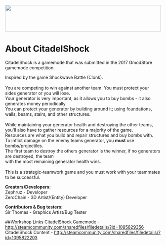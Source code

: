 <img src="https://media.discordapp.net/attachments/329322070515122197/341334967298555904/logo.png" style="width:100%;height:85px;">

# About CitadelShock
CitadelShock is a gamemode that was submitted in the 2017 GmodStore gamemode competition.

Inspired by the game Shockwave Battle (Clonk).</br>
</br>
You are competing to win against another team. You must protect your sides generator or you will lose.</br> 
Your generator is very important, as it allows you to buy bombs - it also generates money periodically.</br>
You can protect your generator by building around it; using foundations, walls, beams, stairs, and other structures.</br>
</br>
While maintaining your generator health and destroying the other teams, you'll also have to gather resources for a majority of the game.</br>
Resources are what you build and repair structures and buy bombs with.
</br>
To inflict damage on the enemy teams generator, you <b>must</b> use bombs/projectiles.</br>
The first team to destroy the others generator is the winner, if no generators are destroyed, the team</br>
with the most remaining generator health wins.</br>
</br>
This is a strategic-teamwork game and you must work with your teammates to be successful.

<b>Creators/Developers:</b></br>
Zephruz - Developer</br>
ZeroChain - 3D Artist/(Entity) Developer</br>

<b>Contributors & Bug testers:</b></br>
Sir Thomas - Graphics Artist/Bug Tester</br>

##Workshop Links
CitadelShock Gamemode - http://steamcommunity.com/sharedfiles/filedetails/?id=1095829356
CitadelShock Content - http://steamcommunity.com/sharedfiles/filedetails/?id=1095822203
